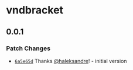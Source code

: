 # vndbracket

## 0.0.1

### Patch Changes

- [`6a5e65d`](https://github.com/haleksandre/test-tauri/commit/6a5e65d05705a1eb0ba19a4bf223cbe6d1879c19) Thanks [@haleksandre](https://github.com/haleksandre)! - initial version
